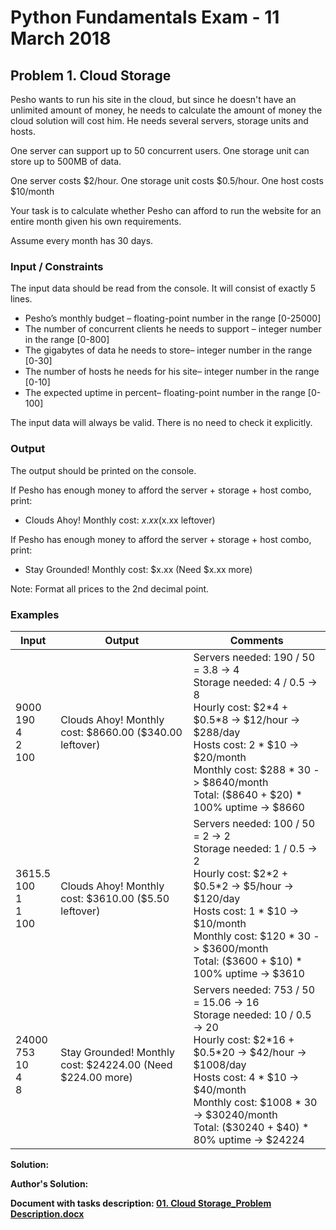 # Python Fundamentals Exam - 11 March 2018

## Problem 1. Cloud Storage

Pesho wants to run his site in the cloud, but since he doesn't have an unlimited amount of money, he needs to calculate the amount of money the cloud solution will cost him. He needs several servers, storage units and hosts.

One server can support up to 50 concurrent users. One storage unit can store up to 500MB of data.

One server costs $2/hour. One storage unit costs $0.5/hour. One host costs $10/month

Your task is to calculate whether Pesho can afford to run the website for an entire month given his own requirements.

Assume every month has 30 days.

### Input / Constraints

The input data should be read from the console. It will consist of exactly 5 lines.

- Pesho’s monthly budget – floating-point number in the range [0-25000]
- The number of concurrent clients he needs to support – integer number in the range [0-800]
- The gigabytes of data he needs to store– integer number in the range [0-30]
- The number of hosts he needs for his site– integer number in the range [0-10]
- The expected uptime in percent– floating-point number in the range [0-100]

The input data will always be valid. There is no need to check it explicitly.

### Output

The output should be printed on the console.

If Pesho has enough money to afford the server + storage + host combo, print:

- Clouds Ahoy! Monthly cost: $x.xx ($x.xx leftover)

If Pesho has enough money to afford the server + storage + host combo, print:

- Stay Grounded! Monthly cost: $x.xx (Need $x.xx more)

Note: Format all prices to the 2nd decimal point.

### Examples

<table>
<thead>
<tr>
<th>Input</th>
<th>Output</th>
<th>Comments</th>
</tr>
</thead>
<tbody>
<tr>
<td>9000<br>190<br>4<br>2<br>100</td>
<td>Clouds Ahoy! Monthly cost: $8660.00 ($340.00 leftover)</td>
<td>Servers needed: 190 / 50 = 3.8 -> 4<br>Storage needed: 4 / 0.5 -> 8<br>Hourly cost: $2*4 + $0.5*8 -> $12/hour -> $288/day<br>Hosts cost: 2 * $10 -> $20/month<br>Monthly cost: $288 * 30 -> $8640/month<br>Total: ($8640 + $20) * 100% uptime -> $8660</td>
</tr>
<tr>
<td>3615.5<br>100<br>1<br>1<br>100</td>
<td>Clouds Ahoy! Monthly cost: $3610.00 ($5.50 leftover)</td>
<td>Servers needed: 100 / 50 = 2 -> 2<br>Storage needed: 1 / 0.5 -> 2<br>Hourly cost: $2*2 + $0.5*2 -> $5/hour -> $120/day<br>Hosts cost: 1 * $10 -> $10/month<br>Monthly cost: $120 * 30 -> $3600/month<br>Total: ($3600 + $10) * 100% uptime -> $3610</td>
</tr>
<tr>
<td>24000<br>753<br>10<br>4<br>8</td>
<td>Stay Grounded! Monthly cost: $24224.00 (Need $224.00 more)</td>
<td>Servers needed: 753 / 50 = 15.06 -> 16<br>Storage needed: 10 / 0.5 -> 20<br>Hourly cost: $2*16 + $0.5*20 -> $42/hour -> $1008/day<br>Hosts cost: 4 * $10 -> $40/month<br>Monthly cost: $1008 * 30 -> $30240/month<br>Total: ($30240 + $40) * 80% uptime -> $24224</td>
</tr>
</tbody>
</table>

<p><b>Solution: <a href="./ex_01_cloud_storage.py"></a></b></p>

<p><b>Author's Solution: <a href="../resources/z_exams/exam_2018_03_11/01. Cloud Storage_Author's Solution.py"></a></b></p>

<p><b>Document with tasks description: <a href="../resources/z_exams/exam_2018_03_11/01. Cloud Storage_Problem Description.docx">01. Cloud Storage_Problem Description.docx</a></b></p>



